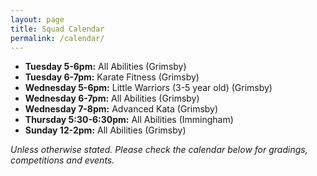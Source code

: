 ```yaml
---
layout: page
title: Squad Calendar
permalink: /calendar/
---
```


* **Tuesday 5-6pm:** All Abilities (Grimsby)
* **Tuesday 6-7pm:** Karate Fitness (Grimsby)
* **Wednesday 5-6pm:** Little Warriors (3-5 year old) (Grimsby)
* **Wednesday 6-7pm:** All Abilities (Grimsby)
* **Wednesday 7-8pm:** Advanced Kata (Grimsby)
* **Thursday 5:30-6:30pm:** All Abilities (Immingham)
* **Sunday 12-2pm:** All Abilities (Grimsby)

*Unless otherwise stated. Please check the calendar below for gradings, competitions and events.*


<div id='calendar'></div>
